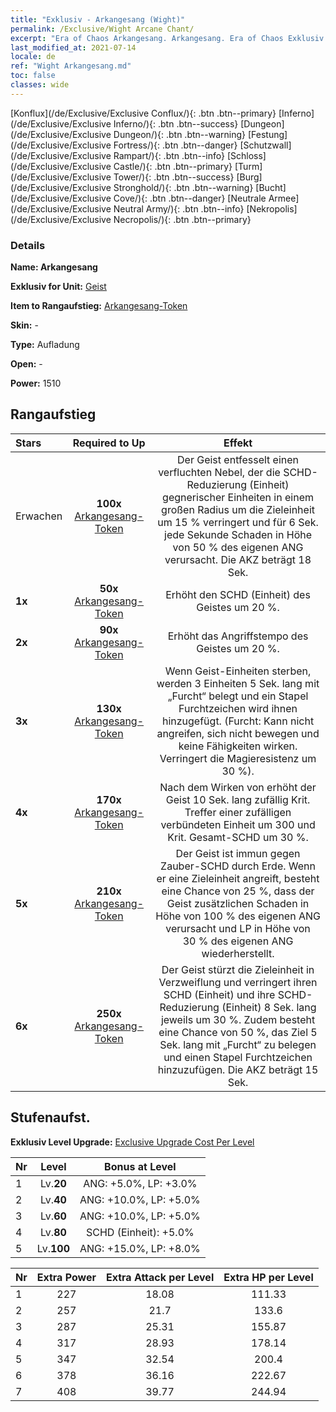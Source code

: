 ```yaml
---
title: "Exklusiv - Arkangesang (Wight)"
permalink: /Exclusive/Wight Arcane Chant/
excerpt: "Era of Chaos Arkangesang. Arkangesang. Era of Chaos Exklusiv Arkangesang. Geist Exklusiv."
last_modified_at: 2021-07-14
locale: de
ref: "Wight Arkangesang.md"
toc: false
classes: wide
---
```

 [Konflux](/de/Exclusive/Exclusive Conflux/){: .btn .btn--primary} [Inferno](/de/Exclusive/Exclusive Inferno/){: .btn .btn--success} [Dungeon](/de/Exclusive/Exclusive Dungeon/){: .btn .btn--warning} [Festung](/de/Exclusive/Exclusive Fortress/){: .btn .btn--danger} [Schutzwall](/de/Exclusive/Exclusive Rampart/){: .btn .btn--info} [Schloss](/de/Exclusive/Exclusive Castle/){: .btn .btn--primary} [Turm](/de/Exclusive/Exclusive Tower/){: .btn .btn--success} [Burg](/de/Exclusive/Exclusive Stronghold/){: .btn .btn--warning} [Bucht](/de/Exclusive/Exclusive Cove/){: .btn .btn--danger} [Neutrale Armee](/de/Exclusive/Exclusive Neutral Army/){: .btn .btn--info} [Nekropolis](/de/Exclusive/Exclusive Necropolis/){: .btn .btn--primary} 

### Details
 **Name: Arkangesang** 

 **Exklusiv for Unit:** [Geist](/de/units/Wight/) 

 **Item to Rangaufstieg:** [Arkangesang-Token](/ItemsDE/con_915/)

 **Skin:** -

 **Type:** Aufladung

 **Open:** -

 **Power:** 1510

## Rangaufstieg

  |     Stars    |  Required to Up | Effekt |
  |:-------------|:---------------:|:---------------:|
  |  Erwachen  | **100x** [Arkangesang-Token](/ItemsDE/con_915/) | <Verfluchter Nebel> Der Geist entfesselt einen verfluchten Nebel, der die SCHD-Reduzierung (Einheit) gegnerischer Einheiten in einem großen Radius um die Zieleinheit um 15 % verringert und für 6 Sek. jede Sekunde Schaden in Höhe von 50 % des eigenen ANG verursacht. Die AKZ beträgt 18 Sek. |
  | **1x** <i class="fas fa-star"/> | **50x** [Arkangesang-Token](/ItemsDE/con_915/) | Erhöht den SCHD (Einheit) des Geistes um 20 %. |
  | **2x** <i class="fas fa-star"/> | **90x** [Arkangesang-Token](/ItemsDE/con_915/) | Erhöht das Angriffstempo des Geistes um 20 %. |
  | **3x** <i class="fas fa-star"/> | **130x** [Arkangesang-Token](/ItemsDE/con_915/) | Wenn Geist-Einheiten sterben, werden 3 Einheiten 5 Sek. lang mit „Furcht“ belegt und ein Stapel Furchtzeichen wird ihnen hinzugefügt. (Furcht: Kann nicht angreifen, sich nicht bewegen und keine Fähigkeiten wirken. Verringert die Magieresistenz um 30 %). |
  | **4x** <i class="fas fa-star"/> | **170x** [Arkangesang-Token](/ItemsDE/con_915/) | Nach dem Wirken von <Verfluchter Nebel> erhöht der Geist 10 Sek. lang zufällig Krit. Treffer einer zufälligen verbündeten Einheit um 300 und Krit. Gesamt-SCHD um 30 %. |
  | **5x** <i class="fas fa-star"/> | **210x** [Arkangesang-Token](/ItemsDE/con_915/) | Der Geist ist immun gegen Zauber-SCHD durch Erde. Wenn er eine Zieleinheit angreift, besteht eine Chance von 25 %, dass der Geist zusätzlichen Schaden in Höhe von 100 % des eigenen ANG verursacht und LP in Höhe von 30 % des eigenen ANG wiederherstellt. |
  | **6x** <i class="fas fa-star"/> | **250x** [Arkangesang-Token](/ItemsDE/con_915/) | <Phantom-Sperre> Der Geist stürzt die Zieleinheit in Verzweiflung und verringert ihren SCHD (Einheit) und ihre SCHD-Reduzierung (Einheit) 8 Sek. lang jeweils um 30 %. Zudem besteht eine Chance von 50 %, das Ziel 5 Sek. lang mit „Furcht“ zu belegen und einen Stapel Furchtzeichen hinzuzufügen. Die AKZ beträgt 15 Sek. |


## Stufenaufst.
 **Exklusiv Level Upgrade:** [Exclusive Upgrade Cost Per Level](/Exclusive/ExclusiveUpgradeCostPerLevel/)

  |  Nr  |   Level  | Bonus at Level |
  |:-----|:--------:|:--------------:|
  | 1 | Lv.**20** | ANG: +5.0%, LP: +3.0% |
  | 2 | Lv.**40** | ANG: +10.0%, LP: +5.0% |
  | 3 | Lv.**60** | ANG: +10.0%, LP: +5.0% |
  | 4 | Lv.**80** | SCHD (Einheit): +5.0% |
  | 5 | Lv.**100** | ANG: +15.0%, LP: +8.0% |


  |  Nr  |  Extra Power | Extra Attack per Level | Extra HP per Level |
  |:-----|:--------:|:--------:|:--------:|
  | 1 | 227 | 18.08 | 111.33 |
  | 2 | 257 | 21.7 | 133.6 |
  | 3 | 287 | 25.31 | 155.87 |
  | 4 | 317 | 28.93 | 178.14 |
  | 5 | 347 | 32.54 | 200.4 |
  | 6 | 378 | 36.16 | 222.67 |
  | 7 | 408 | 39.77 | 244.94 |


